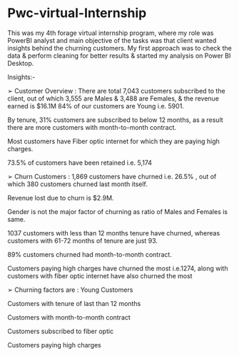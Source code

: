 # Pwc-virtual-Internship
This was my 4th forage virtual internship program, where my role was PowerBI analyst and main objective of the tasks was that client wanted insights behind the churning customers. My first approach was to check the data & perform cleaning for better results & started my analysis on Power BI Desktop.

Insights:- 

➢ Customer Overview :
There are total 7,043 customers subscribed to the client, out of which 3,555 are Males & 3,488 are Females, & the revenue earned is $16.1M
84% of our customers are Young i.e. 5901.

By tenure, 31% customers are subscribed to below 12 months, as a result there are more customers with month-to-month contract.

Most customers have Fiber optic internet for which they are paying high charges.

73.5% of customers have been retained i.e. 5,174

➢ Churn Customers :
1,869 customers have churned i.e. 26.5% , out of which 380 customers churned last month itself.

Revenue lost due to churn is $2.9M.

Gender is not the major factor of churning as ratio of Males and Females is same.

1037 customers with less than 12 months tenure have churned, whereas customers with 61-72 months of tenure are just 93.

89% customers churned had month-to-month contract.

Customers paying high charges have churned the most i.e.1274, along with customers with fiber optic internet have also churned the most

➢ Churning factors are :
Young Customers

Customers with tenure of last than 12 months

Customers with month-to-month contract

Customers subscribed to fiber optic

Customers paying high charges 

